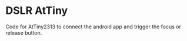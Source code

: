 # DSLR AtTiny

Code for AtTiny2313 to connect the android app and trigger the focus or release button.
